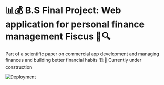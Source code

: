 # 📊💰 B.S Final Project: Web application for personal finance management Fiscus 🚀🔍


Part of a scientific paper on commercial app development and managing finances and building better financial habits
🏗️🚧  Currently under construction

[![Deployment](https://img.shields.io/badge/Deployment-darkblue?style=for-the-badge&logo=web&logoColor=white)](https://fiscus-app.netlify.app)
